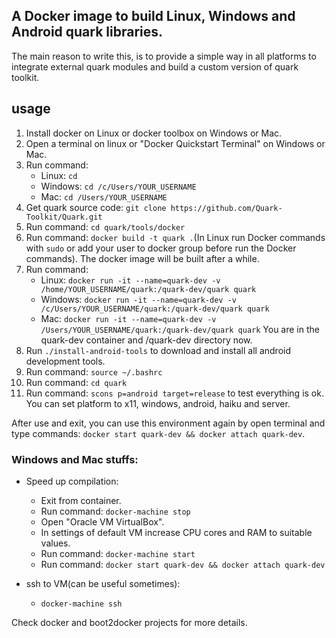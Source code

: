 ## A Docker image to build Linux, Windows and Android quark libraries.

The main reason to write this, is to provide a simple way in all platforms to integrate external quark modules and build a custom version of quark toolkit.

## usage
1. Install docker on Linux or docker toolbox on Windows or Mac.
2. Open a terminal on linux or "Docker Quickstart Terminal" on Windows or Mac.
3. Run command:
	- Linux: `cd`
	- Windows: `cd /c/Users/YOUR_USERNAME`
	- Mac: `cd /Users/YOUR_USERNAME`
4. Get quark source code: `git clone https://github.com/Quark-Toolkit/Quark.git`
5. Run command: `cd quark/tools/docker`
6. Run command: `docker build -t quark .`(In Linux run Docker commands with `sudo` or add your user to docker group before run the Docker commands). The docker image will be built after a while.
7. Run command:
	- Linux: `docker run -it --name=quark-dev -v /home/YOUR_USERNAME/quark:/quark-dev/quark quark`
	- Windows: `docker run -it --name=quark-dev -v /c/Users/YOUR_USERNAME/quark:/quark-dev/quark quark`
	- Mac: `docker run -it --name=quark-dev -v /Users/YOUR_USERNAME/quark:/quark-dev/quark quark`
	You are in the quark-dev container and /quark-dev directory now.
8. Run `./install-android-tools` to download and install all android development tools.
9. Run command: `source ~/.bashrc`
10. Run command: `cd quark`
11. Run command: `scons p=android target=release` to test everything is ok. You can set platform to x11, windows, android, haiku and server.

After use and exit, you can use this environment again by open terminal and type commands: `docker start quark-dev && docker attach quark-dev`.

### Windows and Mac stuffs:

- Speed up compilation:
	- Exit from container.
	- Run command: `docker-machine stop`
	- Open "Oracle VM VirtualBox".
	- In settings of default VM increase CPU cores and RAM to suitable values.
	- Run command: `docker-machine start`
	- Run command: `docker start quark-dev && docker attach quark-dev`

- ssh to VM(can be useful sometimes):
	- `docker-machine ssh`

Check docker and boot2docker projects for more details.
